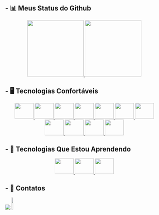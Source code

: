 ## - 📊 Meus Status do Github

<div align="center">
  <a href="https://github.com/CauaRojas">
  <img height="180em" src="https://github-readme-stats.vercel.app/api?username=CauaRojas&show_icons=true&theme=github_dark&include_all_commits=true&count_private=true"/>
  <img height="180em" src="https://github-readme-stats.vercel.app/api/top-langs/?username=CauaRojas&layout=compact&langs_count=7&theme=github_dark"/></a>
</div>

## - 🖥 Tecnologias Confortáveis

<div align="center">
  <a href="https://developer.mozilla.org/en-US/docs/Web/HTML" target="_blank"><img height="50" width="60" src="https://cdn.jsdelivr.net/gh/devicons/devicon/icons/html5/html5-original.svg" /> </a>
  <a href="https://developer.mozilla.org/en-US/docs/Web/css" target="_blank"><img height="50" width="60" src="https://cdn.jsdelivr.net/gh/devicons/devicon/icons/css3/css3-original.svg" /> </a>
  <a href="https://developer.mozilla.org/en-US/docs/Web/javascript" target="_blank"><img height="50" width="60" src="https://cdn.jsdelivr.net/gh/devicons/devicon/icons/javascript/javascript-original.svg" /> </a>
  <a href="https://nodejs.org/en/" target="_blank"><img height="50" width="60" src="https://cdn.jsdelivr.net/gh/devicons/devicon/icons/nodejs/nodejs-original-wordmark.svg" /> </a>
  <a href="https://www.typescriptlang.org" target="_blank"><img height="50" width="60" src="https://cdn.jsdelivr.net/gh/devicons/devicon/icons/typescript/typescript-original.svg" /> </a>
  <a href="https://reactjs.org" target="_blank"><img height="50" width="60" src="https://cdn.jsdelivr.net/gh/devicons/devicon/icons/react/react-original-wordmark.svg" /> </a>
  <a href="https://www.npmjs.com" target="_blank"><img height="50" width="60" src="https://cdn.jsdelivr.net/gh/devicons/devicon/icons/npm/npm-original-wordmark.svg" /> </a>
  <a href="https://git-scm.com" target="_blank"><img height="50" width="60" src="https://cdn.jsdelivr.net/gh/devicons/devicon/icons/git/git-original-wordmark.svg" /> </a>
  <a href="https://www.rust-lang.org" target="_blank"><img height="50" width="60" src="https://cdn.jsdelivr.net/gh/devicons/devicon/icons/rust/rust-plain.svg" /> </a>
  <a href="https://firebase.google.com" target="_blank"><img height="50" width="60" src="https://cdn.jsdelivr.net/gh/devicons/devicon/icons/firebase/firebase-plain-wordmark.svg" /> </a>
  <a href="https://tailwindcss.com" target="_blank"><img height="50" width="60" src="https://cdn.jsdelivr.net/gh/devicons/devicon/icons/tailwindcss/tailwindcss-original-wordmark.svg" /> </a>
</div>

## - 📖 Tecnologias Que Estou Aprendendo

<div align="center">
    <a href="https://www.mongodb.com" target="_blank"><img height="50" width="60" src="https://cdn.jsdelivr.net/gh/devicons/devicon/icons/flutter/flutter-original.svg" /> </a>
  <a href="https://en.wikipedia.org/wiki/C_(programming_language)" target="_blank"><img height="50" width="60" src="https://cdn.jsdelivr.net/gh/devicons/devicon/icons/c/c-original.svg" /> </a>
  <a href="https://flutter.dev" target="_blank"><img height="50" width="60" src="https://cdn.jsdelivr.net/gh/devicons/devicon/icons/mongodb/mongodb-original-wordmark.svg" /> </a>

</div>

## - 👋 Contatos

<div>
    <a href="https://www.linkedin.com/in/cauã-alencar-rojas-romero-02553b240/" target="_blank"><img src="https://img.shields.io/badge/-LinkedIn-%230077B5?style=for-the-badge&logo=linkedin&logoColor=white" target="_blank"></a>
    <a href = "mailto:cauarojas@hotmail.com"><img src="https://img.shields.io/badge/Email-orange?style=for-the-badge&logo=mail.ru" style="height:10%" target="_blank"></a>
</div>
